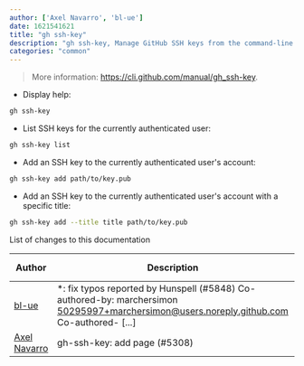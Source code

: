```yaml
---
author: ['Axel Navarro', 'bl-ue']
date: 1621541621
title: "gh ssh-key"
description: "gh ssh-key, Manage GitHub SSH keys from the command-line."
categories: "common"
---
```

> More information: <https://cli.github.com/manual/gh_ssh-key>.

- Display help:

```bash
gh ssh-key
```

- List SSH keys for the currently authenticated user:

```bash
gh ssh-key list
```

- Add an SSH key to the currently authenticated user's account:

```bash
gh ssh-key add path/to/key.pub
```

- Add an SSH key to the currently authenticated user's account with a specific title:

```bash
gh ssh-key add --title title path/to/key.pub
```
List of changes to this documentation


Author | Description | ISO 8601 Date | GitHub link
------|-----|-----|-----
[bl-ue](mailto:54780737+bl-ue@users.noreply.github.com) | *: fix typos reported by Hunspell (#5848) Co-authored-by: marchersimon <50295997+marchersimon@users.noreply.github.com> Co-authored- [...] | 2021-05-20T22:13:41 | [8ebd171d6f00](https://github.com/tldr-pages/tldr/commit/8ebd171d6f001698709fefc02b1fd5cc9f3a99c4)
[Axel Navarro](mailto:navarroaxel@gmail.com) | gh-ssh-key: add page (#5308) | 2021-02-24T14:39:13 | [e2082f8adce9](https://github.com/tldr-pages/tldr/commit/e2082f8adce9cac4f322c4e5e35f417fce5bf3b6)

